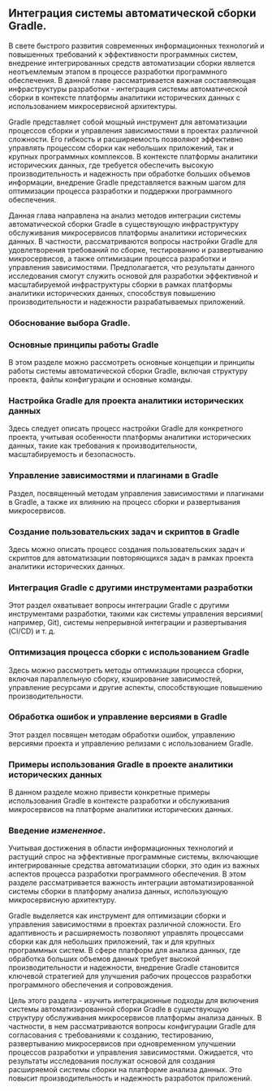## Интеграция системы автоматической сборки Gradle.

В свете быстрого развития современных информационных технологий и повышенных требований к
эффективности программных систем, внедрение интегрированных средств автоматизации сборки является
неотъемлемым этапом в процессе разработки программного обеспечения. В данной главе рассматривается
важная составляющая инфраструктуры разработки - интеграция системы автоматической сборки в
контексте платформы аналитики исторических данных с использованием микросервисной архитектуры.

Gradle представляет собой мощный инструмент для автоматизации процессов сборки и управления
зависимостями в проектах различной сложности. Его гибкость и расширяемость позволяют эффективно
управлять процессом сборки как небольших приложений, так и крупных программных комплексов. В
контексте платформы аналитики исторических данных, где требуется обеспечить высокую
производительность и надежность при обработке больших объемов информации, внедрение Gradle
представляется важным шагом для оптимизации процесса разработки и поддержки программного
обеспечения.

Данная глава направлена на анализ методов интеграции системы автоматической сборки Gradle
в существующую инфраструктуру обслуживания микросервисов платформы аналитики исторических данных. В
частности, рассматриваются вопросы настройки Gradle для удовлетворения требований по сборке,
тестированию и развертыванию микросервисов, а также оптимизации процесса разработки и управления
зависимостями. Предполагается, что результаты данного исследования смогут служить основой для
разработки эффективной и масштабируемой инфраструктуры сборки в рамках платформы аналитики
исторических данных, способствуя повышению производительности и надежности разрабатываемых
приложений.

### Обоснование выбора Gradle.

### Основные принципы работы Gradle

В этом разделе можно рассмотреть основные концепции и принципы работы системы автоматической сборки
Gradle, включая структуру проекта, файлы
конфигурации и основные команды.

### Настройка Gradle для проекта аналитики исторических данных

Здесь следует описать процесс
настройки Gradle для конкретного проекта, учитывая особенности платформы аналитики исторических
данных, такие как требования к производительности, масштабируемость и безопасность.

### Управление зависимостями и плагинами в Gradle

Раздел, посвященный методам управления
зависимостями и плагинами в Gradle, а также их влиянию на процесс сборки и развертывания
микросервисов.

### Создание пользовательских задач и скриптов в Gradle

Здесь можно описать процесс создания
пользовательских задач и скриптов для автоматизации повторяющихся задач в рамках проекта
аналитики исторических данных.

### Интеграция Gradle с другими инструментами разработки

Этот раздел охватывает вопросы интеграции Gradle с другими инструментами разработки, такими как
системы управления версиями(
например, Git), системы непрерывной интеграции и развертывания (CI/CD) и т. д.

### Оптимизация процесса сборки с использованием Gradle

Здесь можно рассмотреть методы
оптимизации процесса сборки, включая параллельную сборку, кэширование зависимостей, управление
ресурсами и другие аспекты, способствующие повышению производительности.

### Обработка ошибок и управление версиями в Gradle

Этот раздел посвящен методам обработки ошибок, управлению версиями проекта и управлению релизами с
использованием Gradle.

### Примеры использования Gradle в проекте аналитики исторических данных

В данном разделе можно
привести конкретные примеры использования Gradle в контексте разработки и обслуживания
микросервисов на платформе аналитики исторических данных.

### Введение _измененное_.

Учитывая достижения в области информационных технологий и растущий спрос на эффективные программные
системы, включающие интегрированные средства автоматизации сборки, это один из важных аспектов
процесса
разработки программного обеспечения. В этом разделе рассматривается важность интеграции
автоматизированной системы сборки в платформу анализа данных, использующую микросервисную
архитектуру.

Gradle выделяется как инструмент для оптимизации сборки и управления зависимостями в проектах
различной сложности. Его адаптивность и расширяемость позволяют управлять процессами сборки как для
небольших приложений, так и для крупных программных систем. В сфере платформ для анализа данных, где
обработка больших объемов данных требует высокой производительности и надежности, внедрение Gradle
становится ключевой стратегией для улучшения рабочих процессов разработки программного обеспечения и
сопровождения.

Цель этого раздела - изучить интеграционные подходы для включения системы автоматизированной сборки
Gradle в существующую структуру обслуживания микросервисов платформы анализа данных. В частности, в
нем рассматриваются вопросы конфигурации Gradle для согласования с требованиями к созданию,
тестированию, развертыванию микросервисов при одновременном улучшении процессов разработки и
управления зависимостями.
Ожидается, что результаты исследования послужат основой для создания расширяемой системы сборки на
платформе анализа данных. Это повысит производительность и надежность разработок приложений.
